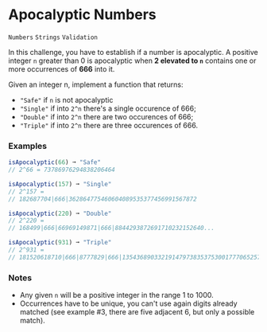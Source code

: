 # Apocalyptic Numbers

`Numbers` `Strings` `Validation`

In this challenge, you have to establish if a number is apocalyptic. A positive integer `n` greater than 0 is apocalyptic when **2 elevated to `n`** contains one or more occurrences of **666** into it.

Given an integer n, implement a function that returns:

- `"Safe"` if `n` is not apocalyptic
- `"Single"` if into `2^n` there's a single occurence of 666;
- `"Double"` if into `2^n` there are two occurences of 666;
- `"Triple"` if into `2^n` there are three occurences of 666.

### Examples

```js
isApocalyptic(66) ➞ "Safe"
// 2^66 = 73786976294838206464

isApocalyptic(157) ➞ "Single"
// 2^157 =
// 182687704|666|362864775460604089535377456991567872

isApocalyptic(220) ➞ "Double"
// 2^220 =
// 168499|666|66969149871|666|8844293872691710232152640...

isApocalyptic(931) ➞ "Triple"
// 2^931 =
// 181520618710|666|8777829|666|135436890332191479738353753001777065257954029122510259245050254290156440857653562895251700406555730694879815558725330603736697259064676478076718090|666|...
```

### Notes

- Any given `n` will be a positive integer in the range 1 to 1000.
- Occurrences have to be unique, you can't use again digits already matched (see example #3, there are five adjacent 6, but only a possible match).
